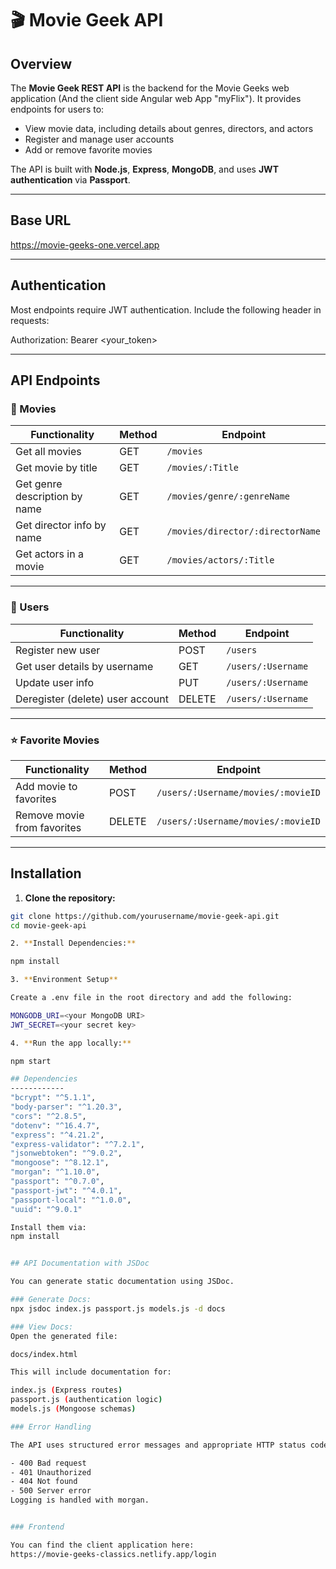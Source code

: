 # 🎬 Movie Geek API

## Overview

The **Movie Geek REST API** is the backend for the Movie Geeks web application (And the client side Angular web App "myFlix"). It provides endpoints for users to:

- View movie data, including details about genres, directors, and actors
- Register and manage user accounts
- Add or remove favorite movies

The API is built with **Node.js**, **Express**, **MongoDB**, and uses **JWT authentication** via **Passport**.

---

## Base URL

https://movie-geeks-one.vercel.app

---

## Authentication

Most endpoints require JWT authentication. Include the following header in requests:

Authorization: Bearer <your_token>

---

## API Endpoints

### 🎥 Movies

| Functionality                 | Method | Endpoint                         |
| ----------------------------- | ------ | -------------------------------- |
| Get all movies                | GET    | `/movies`                        |
| Get movie by title            | GET    | `/movies/:Title`                 |
| Get genre description by name | GET    | `/movies/genre/:genreName`       |
| Get director info by name     | GET    | `/movies/director/:directorName` |
| Get actors in a movie         | GET    | `/movies/actors/:Title`          |

---

### 👤 Users

| Functionality                    | Method | Endpoint           |
| -------------------------------- | ------ | ------------------ |
| Register new user                | POST   | `/users`           |
| Get user details by username     | GET    | `/users/:Username` |
| Update user info                 | PUT    | `/users/:Username` |
| Deregister (delete) user account | DELETE | `/users/:Username` |

---

### ⭐ Favorite Movies

| Functionality               | Method | Endpoint                           |
| --------------------------- | ------ | ---------------------------------- |
| Add movie to favorites      | POST   | `/users/:Username/movies/:movieID` |
| Remove movie from favorites | DELETE | `/users/:Username/movies/:movieID` |

---

## Installation

1. **Clone the repository:**

```bash
git clone https://github.com/yourusername/movie-geek-api.git
cd movie-geek-api

2. **Install Dependencies:**

npm install

3. **Environment Setup**

Create a .env file in the root directory and add the following:

MONGODB_URI=<your MongoDB URI>
JWT_SECRET=<your secret key>

4. **Run the app locally:**

npm start

## Dependencies
------------
"bcrypt": "^5.1.1",
"body-parser": "^1.20.3",
"cors": "^2.8.5",
"dotenv": "^16.4.7",
"express": "^4.21.2",
"express-validator": "^7.2.1",
"jsonwebtoken": "^9.0.2",
"mongoose": "^8.12.1",
"morgan": "^1.10.0",
"passport": "^0.7.0",
"passport-jwt": "^4.0.1",
"passport-local": "^1.0.0",
"uuid": "^9.0.1"

Install them via:
npm install


## API Documentation with JSDoc

You can generate static documentation using JSDoc.

### Generate Docs:
npx jsdoc index.js passport.js models.js -d docs

### View Docs:
Open the generated file:

docs/index.html

This will include documentation for:

index.js (Express routes)
passport.js (authentication logic)
models.js (Mongoose schemas)

### Error Handling

The API uses structured error messages and appropriate HTTP status codes. Common codes include:

- 400 Bad request
- 401 Unauthorized
- 404 Not found
- 500 Server error
Logging is handled with morgan.


### Frontend

You can find the client application here:
https://movie-geeks-classics.netlify.app/login


